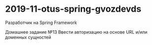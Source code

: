 # 2019-11-otus-spring-gvozdevds
Разработчик на Spring Framework

Домашнее задание №13
Ввести авторизацию на основе URL и/или доменных сущностей

